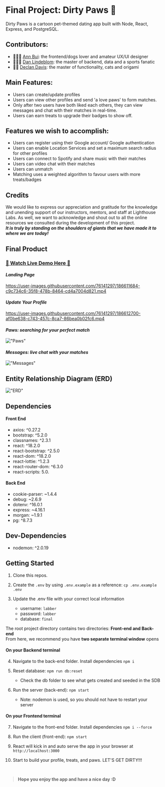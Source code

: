 # Final Project: Dirty Paws 🐾

Dirty Paws is a cartoon pet-themed dating app built with Node, React, Express, and PostgreSQL.

## Contributors:

- 👩🏻‍🎨 [Ann Bui](https://github.com/thaian161): the frontend/dogs lover and amateur UX/UI designer
- 👨🏼‍💻 [Dan Lindeblom](https://github.com/DLindeblom): the master of backend, data and a sports fanatic
- 👨‍🏭 [Declan Davis](https://github.com/DexTheFish): the master of functionality, cats and origami

## Main Features:

- Users can create/update profiles
- Users can view other profiles and send 'a love paws' to form matches.
- Only after two users have both liked each others, they can view messages and chat with their matches in real-time.
- Users can earn treats to upgrade their badges to show off.

## Features we wish to accomplish:

- Users can register using their Google account/ Google authentication
- Users can enable Location Services and set a maximum search radius for other profiles
- Users can connect to Spotify and share music with their matches
- Users can video chat with their matches
- Users can unmatch
- Matching uses a weighted algorithm to favour users with more treats/badges

## Credits

We would like to express our appreciation and gratitude for the knowledge and unending support of our instructors, mentors, and staff at Lighthouse Labs.
As well, we want to acknowledge and shout out to all the online resources we consulted during the development of this project.
<br>
**_It is truly by standing on the shoulders of giants that we have made it to where we are today!_**

## Final Product

### [👋 Watch Live Demo Here 👋](https://youtu.be/0k2WaGUxCJ0)

#### _Landing Page_
https://user-images.githubusercontent.com/76141297/186611684-c9c734c6-35f8-478b-8464-cd4a7004d821.mp4

#### _Update Your Profile_
https://user-images.githubusercontent.com/76141297/186612700-af0be638-c743-457c-8ca7-86bea0b02fc6.mp4

#### _Paws: searching for your perfect match_

!["Paws"](https://github.com/thaian161/Dirty-Paws/blob/master/front-end/public/docs/Paws.png?raw=true)

#### _Messages: live chat with your matches_

!["Messages"](https://github.com/thaian161/Dirty-Paws/blob/master/front-end/public/docs/Messages.png?raw=true)

## Entity Relationship Diagram (ERD)

!["ERD"](https://github.com/thaian161/Dirty-Paws/blob/master/front-end/public/docs/FinalERD.png?raw=true)

## Dependencies

#### Front End

- axios: ^0.27.2
- bootstrap: ^5.2.0
- classnames: ^2.3.1
- react: ^18.2.0
- react-bootstrap: ^2.5.0
- react-dom: ^18.2.0
- react-lottie: ^1.2.3
- react-router-dom: ^6.3.0
- react-scripts: 5.0.

#### Back End

- cookie-parser: ~1.4.4
- debug: ~2.6.9
- dotenv: ^16.0.1
- express: ~4.16.1
- morgan: ~1.9.1
- pg: ^8.7.3

## Dev-Dependencies

- nodemon: ^2.0.19

## Getting Started

1. Clone this repos.
2. Create the `.env` by using `.env.example` as a reference: `cp .env.example .env`
3. Update the .env file with your correct local information

   - username: `labber`
   - password: `labber`
   - database: `final`

The root project directory contains two directories: **Front-end and Back-end**
<br>
From here, we recommend you have **two separate terminal window** opens

#### On your Backend terminal

4. Navigate to the back-end folder. Install dependencies `npm i`

5. Reset database: `npm run db:reset`

   - Check the db folder to see what gets created and seeded in the SDB

6. Run the server (back-end): `npm start`

   - Note: nodemon is used, so you should not have to restart your server

#### On your Frontend terminal

7. Navigate to the front-end folder. Install dependencies `npm i --force`

8. Run the client (front-end): `npm start`

9. React will kick in and auto serve the app in your browser at `http://localhost:3000`

10. Start to build your profile, treats, and paws. LET'S GET DIRTY!!!

<br>

> **Hope you enjoy the app and have a nice day :D**
